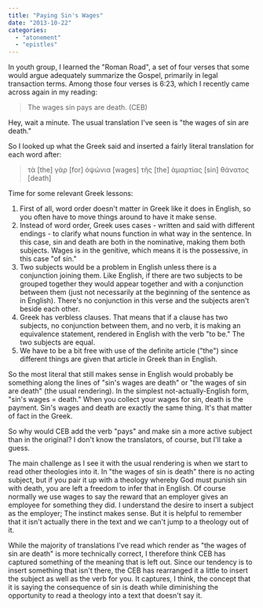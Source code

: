 ```yaml
---
title: "Paying Sin's Wages"
date: "2013-10-22"
categories: 
  - "atonement"
  - "epistles"
---
```


In youth group, I learned the "Roman Road", a set of four verses that some would argue adequately summarize the Gospel, primarily in legal transaction terms. Among those four verses is 6:23, which I recently came across again in my reading:

> The wages sin pays are death. (CEB)

Hey, wait a minute. The usual translation I've seen is "the wages of sin are death."

So I looked up what the Greek said and inserted a fairly literal translation for each word after:

> τὰ \[the\] γὰρ \[for\] ὀψώνια \[wages\] τῆς \[the\] ἁμαρτίας \[sin\] θάνατος \[death\]

<!--more-->Time for some relevant Greek lessons:

1. First of all, word order doesn't matter in Greek like it does in English, so you often have to move things around to have it make sense.
2. Instead of word order, Greek uses cases - written and said with different endings - to clarify what nouns function in what way in the sentence. In this case, sin and death are both in the nominative, making them both subjects. Wages is in the genitive, which means it is the possessive, in this case "of sin."
3. Two subjects would be a problem in English unless there is a conjunction joining them. Like English, if there are two subjects to be grouped together they would appear together and with a conjunction between them (just not necessarily at the beginning of the sentence as in English). There's no conjunction in this verse and the subjects aren't beside each other.
4. Greek has verbless clauses. That means that if a clause has two subjects, no conjunction between them, and no verb, it is making an equivalence statement, rendered in English with the verb "to be." The two subjects are equal.
5. We have to be a bit free with use of the definite article ("the") since different things are given that article in Greek than in English.

So the most literal that still makes sense in English would probably be something along the lines of "sin's wages are death" or "the wages of sin are death" (the usual rendering). In the simplest not-actually-English form, "sin's wages = death." When you collect your wages for sin, death is the payment. Sin's wages and death are exactly the same thing. It's that matter of fact in the Greek.

So why would CEB add the verb "pays" and make sin a more active subject than in the original? I don't know the translators, of course, but I'll take a guess.

The main challenge as I see it with the usual rendering is when we start to read other theologies into it. In "the wages of sin is death" there is no acting subject, but if you pair it up with a theology whereby God must punish sin with death, you are left a freedom to infer that in English. Of course normally we use wages to say the reward that an employer gives an employee for something they did. I understand the desire to insert a subject as the employer; The instinct makes sense. But it is helpful to remember that it isn't actually there in the text and we can't jump to a theology out of it.

While the majority of translations I've read which render as "the wages of sin are death" is more technically correct, I therefore think CEB has captured something of the meaning that is left out. Since our tendency is to insert something that isn't there, the CEB has rearranged it a little to insert the subject as well as the verb for you. It captures, I think, the concept that it is saying the consequence of sin is death while diminishing the opportunity to read a theology into a text that doesn't say it.
